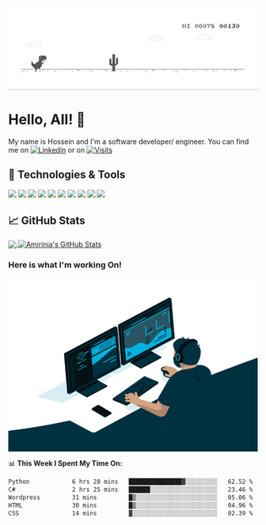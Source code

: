 ![Header](https://github.com/amirinia/amirinia/blob/master/dino.gif "Header")

# Hello, All!  👋

My name is Hossein and I'm a software developer/ engineer. You can find me on  [![Linkedin](https://img.shields.io/badge/linked-in-369?style=flat-square&logo=linkedin&logoColor=white&color=blue)](https://www.linkedin.com/in/amirinia) or on [![Visits](https://badges.pufler.dev/visits/novatorem/novatorem?logo=GitHub&label=github%20visits&color=336699&logoColor=white&style=flat-square)](https://github.com/amirinia)



## 🔧 Technologies & Tools
![](https://img.shields.io/badge/Code-Python-informational?style=flat&logo=python&logoColor=white&color=2bbc8a)
![](https://img.shields.io/badge/Tools-Docker-informational?style=flat&logo=docker&logoColor=white&color=2bbc8a)
![](https://img.shields.io/badge/Tools-Kubernetes-informational?style=flat&logo=kubernetes&logoColor=white&color=2bbc8a)
![](https://img.shields.io/static/v1?label=<Tools>&&logo=Pandas&message=<Pandas>&color=2bbc8a)
![](https://img.shields.io/static/v1?label=<Tools>&message=<numpy>&color=<COLOR>)
![](https://img.shields.io/static/v1?label=<Tools>&message=<Tensorflow>&color=<COLOR>)
![](https://img.shields.io/static/v1?label=<Tools>&message=<flask>&color=<COLOR>)
![](https://img.shields.io/static/v1?label=<Tools>&message=<AWS>&color=<COLOR>)
![](https://img.shields.io/static/v1?label=<LABEL>&message=<MESSAGE>&color=<COLOR>)
![](https://img.shields.io/static/v1?label=<LABEL>&message=<MESSAGE>&color=<COLOR>)



## &#x1f4c8; GitHub Stats

<a href="https://github.com/amirinia/amirinia">
  <img align="center" src="https://github-readme-stats.vercel.app/api/top-langs/?username=MartinHeinz&hide=java,html&title_color=ffffff&text_color=c9cacc&icon_color=2bbc8a&bg_color=1d1f21" />
</a>
<a href="https://github.com/amirinia/amirinia">
  <img align="center" src="https://github-readme-stats.vercel.app/api?username=amirinia&show_icons=true&line_height=27&count_private=true&title_color=ffffff&text_color=c9cacc&icon_color=2bbc8a&bg_color=1d1f21" alt="Amirinia's GitHub Stats" />
</a>

   


<!-- links to your social media accounts -->

[1]: https://twitter.com/amirinia
[2]: https://github.com/amirinia
[3]: https://www.linkedin.com/in/amirinia/



### Here is what I'm working On!

  <img align="center" alt="GIF" src="https://github.com/amirinia/amirinia/blob/master/code.gif?raw=true" width="550" height="352" />


📊 **This Week I Spent My Time On:**

<!--START_SECTION:waka-->
```text
Python            6 hrs 28 mins   ███████████████▓░░░░░░░░░   62.52 % 
C#                2 hrs 25 mins   ██████░░░░░░░░░░░░░░░░░░░   23.46 % 
Wordpress         31 mins         █▒░░░░░░░░░░░░░░░░░░░░░░░   05.06 % 
HTML              30 mins         █▒░░░░░░░░░░░░░░░░░░░░░░░   04.96 % 
CSS               14 mins         ▓░░░░░░░░░░░░░░░░░░░░░░░░   02.39 % 
```
<!--END_SECTION:waka-->
